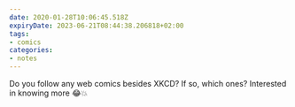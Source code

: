 ```yaml
---
date: 2020-01-28T10:06:45.518Z
expiryDate: 2023-06-21T08:44:38.206818+02:00
tags:
- comics
categories:
- notes
---
```


Do you follow any web comics besides XKCD? If so, which ones? Interested in knowing more 😂💥
